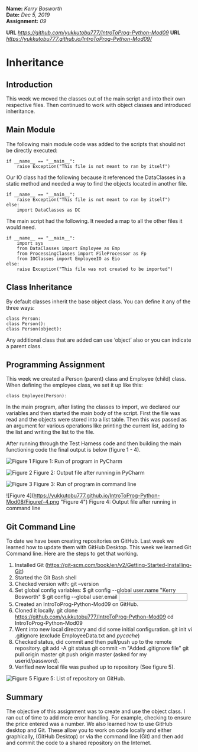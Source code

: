 
**Name:** *Kerry Bosworth*  
**Date:** *Dec 5, 2019*  
**Assignment:** *09*

**URL** *https://github.com/yukkutobu777/IntroToProg-Python-Mod09*
**URL** *https://yukkutobu777.github.io/IntroToProg-Python-Mod09/*

# Inheritance

## Introduction

This week we moved the classes out of the main script and into their own respective files. Then continued to work with object classes and introduced inheritance.

## Main Module

The following main module code was added to the scripts that should not be directly executed:

```
if __name__ == "__main__":
    raise Exception("This file is not meant to ran by itself")
```

Our IO class had the following because it referenced the DataClasses in a static method and needed a way to find the objects located in another file.

```
if __name__ == "__main__":
    raise Exception("This file is not meant to ran by itself")
else:
    import DataClasses as DC
```


The main script had the following. It needed a map to all the other files it would need.

```
if __name__ == "__main__":
    import sys
    from DataClasses import Employee as Emp
    from ProcessingClasses import FileProcessor as Fp
    from IOClasses import EmployeeIO as Eio
else:
    raise Exception("This file was not created to be imported")
```

## Class Inheritance

By default classes inherit the base object class. You can define it any of the three ways:

```
class Person:
class Person():
class Person(object):
```

Any additional class that are added can use ‘object’ also or you can indicate a parent class. 

## Programming Assignment

This week we created a Person (parent) class and Employee (child) class. When defining the employee class, we set it up like this:

```
class Employee(Person):
```

In the main program, after listing the classes to import, we declared our variables and then started the main body of the script. First the file was read and the objects were stored into a list table. Then this was passed as an argument for various operations like printing the current list, adding to the list and writing the list to the file.

After running through the Test Harness code and then building the main functioning code the final output is below (figure 1 - 4).

![Figure 1](https://yukkutobu777.github.io/IntroToProg-Python-Mod08/Figure9_1.png "Figure 1")
Figure 1: Run of program in PyCharm

![Figure 2](https://yukkutobu777.github.io/IntroToProg-Python-Mod08/Figure9_2.png "Figure 2")
Figure 2: Output file after running in PyCharm

![Figure 3](https://yukkutobu777.github.io/IntroToProg-Python-Mod08/Figure9_3.png "Figure 3")
Figure 3: Run of program in command line

![Figure 4](https://yukkutobu777.github.io/IntroToProg-Python-Mod08/Figure(-4.png "Figure 4")
Figure 4: Output file after running in command line


## Git Command Line

To date we have been creating repositories on GitHub. Last week we learned how to update them with GitHub Desktop. This week we learned Git Command line. Here are the steps to get that working.
1.	Installed Git (https://git-scm.com/book/en/v2/Getting-Started-Installing-Git)
2. Started the Git Bash shell
3.	Checked version with: 
git –version
4.	Set global config variables:
$ git config --global user.name "Kerry Bosworth"
$ git config --global user.email <input my email>
5.	Created an IntroToProg-Python-Mod09 on GitHub.
6.	Cloned it locally.
git clone https://github.com/yukkutobu777/IntroToProg-Python-Mod09
cd IntroToProg-Python-Mod09
7.	Went into new local directory and did some initial configuration.
git init
vi .gitignore (exclude EmployeeData.txt and *pycache*)
8.	Checked status, did commit and then pull/push up to the remote repository.
git add -A 
git status
git commit -m "Added .gitignore file"
git pull origin master
git push origin master (asked for my userid/password).
9.	Verified new local file was pushed up to repository (See figure 5).

![Figure 5](https://yukkutobu777.github.io/IntroToProg-Python-Mod08/Figure9_5.png "Figure 5")
Figure 5: List of repository on GitHub.

## Summary

The objective of this assignment was to create and use the object class. I ran out of time to add more error handling. For example, checking to ensure the price entered was a number. We also learned how to use GitHub desktop and Git. These allow you to work on code locally and either graphically, (GitHub Desktop) or via the command line (Git) and then add and commit the code to a shared repository on the Internet.

